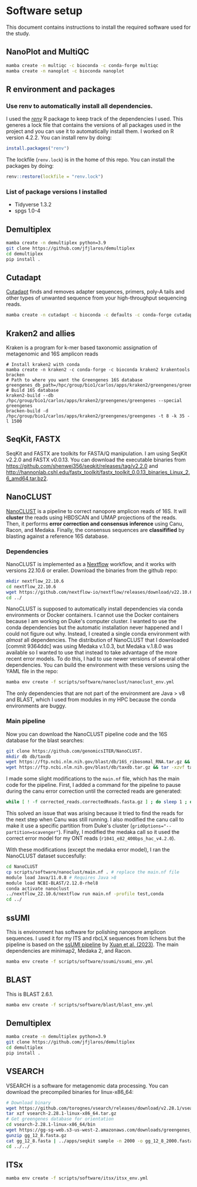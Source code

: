 # Software setup

This document contains instructions to install the required software used for the study.

## NanoPlot and MultiQC

```sh
mamba create -n multiqc -c bioconda -c conda-forge multiqc
mamba create -n nanoplot -c bioconda nanoplot
```

## R environment and packages

### Use renv to automatically install all dependencies.

I used the [*renv*](https://rstudio.github.io/renv/reference/restore.html) R package to keep track of the dependencies I used. This generes a lock file that contains the versions of all packages used in the project and you can use it to automatically install them. I worked on R version 4.2.2. You can install renv by doing:

```R
install.packages("renv")
```

The lockfile (`renv.lock`) is in the home of this repo. You can install the packages by doing:

```R
renv::restore(lockfile = "renv.lock")
```

### List of package versions I installed

- Tidyverse 1.3.2
- spgs 1.0-4

## Demultiplex

```sh
mamba create -n demultiplex python=3.9
git clone https://github.com/jfjlaros/demultiplex
cd demultiplex
pip install .
```

## Cutadapt

[Cutadapt](https://cutadapt.readthedocs.io/en/stable/) finds and removes adapter sequences, primers, poly-A tails and other types of unwanted sequence from your high-throughput sequencing reads.

```sh
mamba create -n cutadapt -c bioconda -c defaults -c conda-forge cutadapt=4.5
```

## **Kraken2 and allies**

Kraken is a program for k-mer based taxonomic assignation of metagenomic and 16S amplicon reads

```
# Install kraken2 with conda
mamba create -n kraken2 -c conda-forge -c bioconda kraken2 krakentools bracken
# Path to where you want the Greengenes 16S database
greengenes_db_path=/hpc/group/bio1/carlos/apps/kraken2/greengenes/greengenes
# Build 16S database
kraken2-build --db /hpc/group/bio1/carlos/apps/kraken2/greengenes/greengenes --special greengenes
bracken-build -d /hpc/group/bio1/carlos/apps/kraken2/greengenes/greengenes -t 8 -k 35 -l 1500
```

## SeqKit, FASTX

SeqKit and FASTX are toolkits for FASTA/Q manipulation. I am using SeqKit v2.2.0 and FASTX v0.0.13. You can download the executable binaries from https://github.com/shenwei356/seqkit/releases/tag/v2.2.0 and http://hannonlab.cshl.edu/fastx_toolkit/fastx_toolkit_0.0.13_binaries_Linux_2.6_amd64.tar.bz2.

## **NanoCLUST**

[NanoCLUST](https://github.com/genomicsITER/NanoCLUST/tree/master) is a pipeline to correct nanopore amplicon reads of 16S. It will **cluster** the reads using HBDSCAN and UMAP projections of the reads. Then, it performs **error correction and consensus inference** using Canu, Racon, and Medaka. Finally, the consensus sequences are **classifified** by blasting against a reference 16S database.

### Dependencies

NanoCLUST is implemented as a [Nextflow](https://nextflow.io/docs/latest/getstarted.html) workflow, and it works with versions 22.10.6 or eralier. Download the binaries from the github repo:

```sh
mkdir nextflow_22.10.6
cd nextflow_22.10.6
wget https://github.com/nextflow-io/nextflow/releases/download/v22.10.6/nextflow
cd ../
```

NanoCLUST is supposed to automatically install dependencies via conda environments or Docker containers. I cannot use the Docker containers because I am working on Duke's computer cluster. I wanted to use the conda dependencies but the automatic installation never happened and I could not figure out why. Instead, I created a single conda environment with *almost* all dependencies. The distribution of NanoCLUST that I downloaded [commit 9364ddc] was using Medaka v.1.0.3, but Medaka v.1.8.0 was available so I wanted to use that instead to take advantage of the more recent error models. To do this, I had to use newer versions of several other dependencies. You can build the environment with these versions using the YAML file in the repo:

```sh
mamba env create -f scripts/software/nanoclust/nanoclust_env.yml
```

The only dependencies that are not part of the environment are Java > v8 and BLAST, which I used from modules in my HPC because the conda environments are buggy.
### Main pipeline

Now you can download the NanoCLUST pipeline code and the 16S database for the blast searches:

```sh
git clone https://github.com/genomicsITER/NanoCLUST.
mkdir db db/taxdb
wget https://ftp.ncbi.nlm.nih.gov/blast/db/16S_ribosomal_RNA.tar.gz && tar -xzvf 16S_ribosomal_RNA.tar.gz -C db
wget https://ftp.ncbi.nlm.nih.gov/blast/db/taxdb.tar.gz && tar -xzvf taxdb.tar.gz -C db/taxdb
```

I made some slight modifications to the `main.nf` file, which has the main code for the pipeline. First, I added a command for the pipeline to pause during the canu error correction until the corrected reads are generated:

```sh
while [ ! -f corrected_reads.correctedReads.fasta.gz ] ; do sleep 1 ; done
```

This solved an issue that was arising because it tried to find the reads for the next step when Canu was still running. I also modified the canu call to make it use a specific partition from Duke's cluster (`gridOptions="--partition=scavenger"`). Finally, I modified the medaka call so it used the correct error model for my ONT reads (`r1041_e82_400bps_hac_v4.2.0`).

With these modifications (except the medaka error model), I ran the NanoCLUST dataset succesfully:

```sh
cd NanoCLUST
cp scripts/software/nanoclust/main.nf . # replace the main.nf file
module load Java/11.0.8 # Requires Java >8
module load NCBI-BLAST/2.12.0-rhel8
conda activate nanoclust
../nextflow_22.10.6/nextflow run main.nf -profile test,conda
cd ../
```

## **ssUMI**

This is environment has software for polishing nanopore amplicon sequences. I used it for my ITS and rbcLX sequences from lichens but the pipeline is based on the [ssUMI pipeline](https://github.com/ZielsLab/ssUMI/tree/main) by [Xuan et al. (2023)](https://www.biorxiv.org/content/10.1101/2023.06.19.544637v1). The main dependencies are minimap2, Medaka 2, and Racon.

```sh
mamba env create -f scripts/software/ssumi/ssumi_env.yml
```

## BLAST

This is BLAST 2.6.1.

```sh
mamba env create -f scripts/software/blast/blast_env.yml
```

## **Demultiplex**

```sh
mamba create -n demultiplex python=3.9
git clone https://github.com/jfjlaros/demultiplex
cd demultiplex
pip install .
```
## VSEARCH

VSEARCH is a software for metagenomic data processing. You can download the precompiled binaries for linux-x86_64: 

```sh
# Download binary
wget https://github.com/torognes/vsearch/releases/download/v2.28.1/vsearch-2.28.1-linux-x86_64.tar.gz
tar xzf vsearch-2.28.1-linux-x86_64.tar.gz
# Get greengenes database for orientation
cd vsearch-2.28.1-linux-x86_64/bin
wget https://gg-sg-web.s3-us-west-2.amazonaws.com/downloads/greengenes_database/gg_12_8/gg_12_8.fasta.gz
gunzip gg_12_8.fasta.gz
cat gg_12_8.fasta | ../apps/seqkit sample -n 2000 -o gg_12_8_2000.fasta
cd ../../
```
## ITSx

```sh
mamba env create -f scripts/software/itsx/itsx_env.yml
```